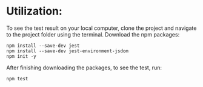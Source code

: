 # Utilization:
To see the test result on your local computer, clone the project and navigate to the project folder using the terminal. Download the npm packages:
```
npm install --save-dev jest
npm install --save-dev jest-environment-jsdom
npm init -y
```
After finishing downloading the packages, to see the test, run: 
```
npm test
```
